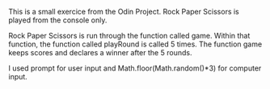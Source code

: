 This is a small exercice from the Odin Project. Rock Paper Scissors is played from the console only.

Rock Paper Scissors is run through the function called game. Within that function, the function called playRound is called 5 times. The function game keeps scores and declares a winner after the 5 rounds.

I used prompt for user input and Math.floor(Math.random()*3) for computer input.